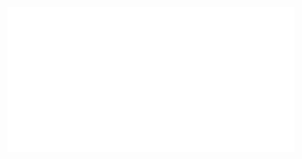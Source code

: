 ![carbon](https://raw.githubusercontent.com/boatrainlsz/my-image-hosting/main/202203180931043.svg)

